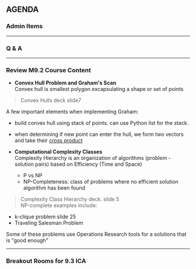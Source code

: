 ## AGENDA 

### Admin Items  

---  

### Q & A

---  
### Review M9.2 Course Content 

- **Convex Hull Problem and Graham's Scan**  
Convex hull is smallest polygon excapsulating a shape or set of points 
> Convex Hulls deck slide7

A few important elements when implementing Graham:
- build convex hull using stack of points. can use Python list for the stack.
- when determining if new point can enter the hull, we form two vectors and take their [cross product](https://en.wikipedia.org/wiki/Cross_product)    

- **Computational Complexity Classes**  
Complexity Hierarchy is an organization of algorithms (problem - solution pairs) based on Efficiency (Time and Space) 
  - P vs NP
  - NP-Completeness: class of problems where no efficient solution algorithm has been found

> Complexity Class Hierarchy deck. slide 5  
NP-complete examples include:
- k-clique problem slide 25
- Traveling Salesman Problem

Some of these problems use Operations Research tools for a solutions that is "good enough"

---  

### Breakout Rooms for 9.3 ICA


